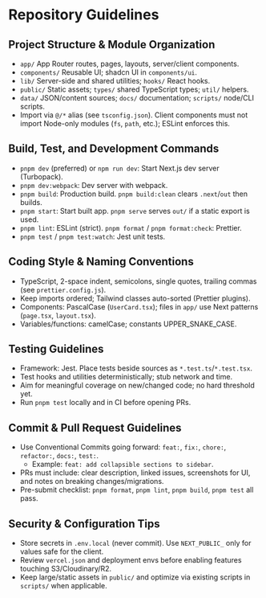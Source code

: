 # Repository Guidelines

## Project Structure & Module Organization
- `app/` App Router routes, pages, layouts, server/client components.
- `components/` Reusable UI; shadcn UI in `components/ui`.
- `lib/` Server-side and shared utilities; `hooks/` React hooks.
- `public/` Static assets; `types/` shared TypeScript types; `util/` helpers.
- `data/` JSON/content sources; `docs/` documentation; `scripts/` node/CLI scripts.
- Import via `@/*` alias (see `tsconfig.json`). Client components must not import Node-only modules (`fs`, `path`, etc.); ESLint enforces this.

## Build, Test, and Development Commands
- `pnpm dev` (preferred) or `npm run dev`: Start Next.js dev server (Turbopack).
- `pnpm dev:webpack`: Dev server with webpack.
- `pnpm build`: Production build. `pnpm build:clean` clears `.next`/`out` then builds.
- `pnpm start`: Start built app. `pnpm serve` serves `out/` if a static export is used.
- `pnpm lint`: ESLint (strict). `pnpm format` / `pnpm format:check`: Prettier.
- `pnpm test` / `pnpm test:watch`: Jest unit tests.

## Coding Style & Naming Conventions
- TypeScript, 2-space indent, semicolons, single quotes, trailing commas (see `prettier.config.js`).
- Keep imports ordered; Tailwind classes auto-sorted (Prettier plugins).
- Components: PascalCase (`UserCard.tsx`); files in `app/` use Next patterns (`page.tsx`, `layout.tsx`).
- Variables/functions: camelCase; constants UPPER_SNAKE_CASE.

## Testing Guidelines
- Framework: Jest. Place tests beside sources as `*.test.ts`/`*.test.tsx`.
- Test hooks and utilities deterministically; stub network and time.
- Aim for meaningful coverage on new/changed code; no hard threshold yet.
- Run `pnpm test` locally and in CI before opening PRs.

## Commit & Pull Request Guidelines
- Use Conventional Commits going forward: `feat:`, `fix:`, `chore:`, `refactor:`, `docs:`, `test:`.
  - Example: `feat: add collapsible sections to sidebar`.
- PRs must include: clear description, linked issues, screenshots for UI, and notes on breaking changes/migrations.
- Pre-submit checklist: `pnpm format`, `pnpm lint`, `pnpm build`, `pnpm test` all pass.

## Security & Configuration Tips
- Store secrets in `.env.local` (never commit). Use `NEXT_PUBLIC_` only for values safe for the client.
- Review `vercel.json` and deployment envs before enabling features touching S3/Cloudinary/R2.
- Keep large/static assets in `public/` and optimize via existing scripts in `scripts/` when applicable.

